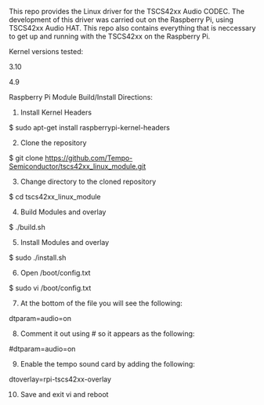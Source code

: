This repo provides the Linux driver for the TSCS42xx Audio CODEC.
The development of this driver was carried out on the Raspberry Pi, 
using TSCS42xx Audio HAT. This repo also contains everything that is
neccessary to get up and running with the TSCS42xx on the Raspberry Pi.

Kernel versions tested:

3.10

4.9

Raspberry Pi Module Build/Install Directions:

1. Install Kernel Headers

$ sudo apt-get install raspberrypi-kernel-headers

2. Clone the repository

$ git clone https://github.com/Tempo-Semiconductor/tscs42xx_linux_module.git

3. Change directory to the cloned repository 

$ cd tscs42xx_linux_module

4. Build Modules and overlay

$ ./build.sh

5. Install Modules and overlay

$ sudo ./install.sh

6. Open /boot/config.txt

$ sudo vi /boot/config.txt

7. At the bottom of the file you will see the following:

dtparam=audio=on

8. Comment it out using # so it appears as the following:

#dtparam=audio=on

9. Enable the tempo sound card by adding the following:

dtoverlay=rpi-tscs42xx-overlay

10. Save and exit vi and reboot

